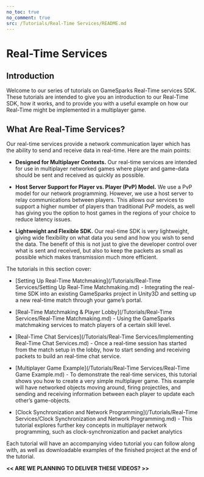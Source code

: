 ```yaml
---
no_toc: true
no_comment: true
src: /Tutorials/Real-Time Services/README.md
---
```


# Real-Time Services

## Introduction

Welcome to our series of tutorials on GameSparks Real-Time services SDK. These tutorials are intended to give you an introduction to our Real-Time SDK, how it works, and to provide you with a useful example on how our Real-Time might be implemented in a multiplayer game.


## What Are Real-Time Services?

Our real-time services provide a network communication layer which has the ability to send and receive data in real-time. Here are the main points:

* **Designed for Multiplayer Contexts.** Our real-time services are intended for use in multiplayer networked games where player and game-data should be sent and received as quickly as possible.

* **Host Server Support for Player vs. Player (PvP) Model.** We use a PvP model for our network programming. However, we use a host server to relay communications between players. This allows our services to support a higher number of players than traditional PvP models, as well has giving you the option to host games in the regions of your choice to reduce latency issues.

* **Lightweight and Flexible SDK.** Our real-time SDK is very lightweight, giving wide flexibility on what data you send and how you wish to send the data. The benefit of this is not just to give the developer control over what is sent and received, but also to keep the packets as small as possible which makes transmission much more efficient.

The tutorials in this section cover:

* [Setting Up Real-Time Matchmaking](/Tutorials/Real-Time Services/Setting Up Real-Time Matchmaking.md) - Integrating the real-time SDK into an existing GameSparks project in Unity3D and setting up a new real-time match through your game’s portal.

* [Real-Time Matchmaking & Player Lobby](/Tutorials/Real-Time Services/Real-Time Matchmaking.md) - Using the GameSparks matchmaking services to match players of a certain skill level.

* [Real-Time Chat Services](/Tutorials/Real-Time Services/Implementing Real-Time Chat Services.md) - Once a real-time session has started from the match setup in the lobby, how to start sending and receiving packets to build an real-time chat service.

* [Multiplayer Game Example](/Tutorials/Real-Time Services/Real-Time Game Example.md) - To demonstrate the real-time services, this tutorial shows you how to create a very simple multiplayer game. This example will have networked objects moving around, firing projectiles, and sending and receiving information between each player to update each other’s game-objects.

* [Clock Synchronization and Network Programming](/Tutorials/Real-Time Services/Clock Synchronization and Network Programming.md) - This tutorial explores further key concepts in multiplayer network programming, such as clock-synchronization and packet analytics

Each tutorial will have an accompanying video tutorial you can follow along with, as well as downloadable examples of the finished project at the end of the tutorial.

**<< ARE WE PLANNING TO DELIVER THESE VIDEOS? >>**
